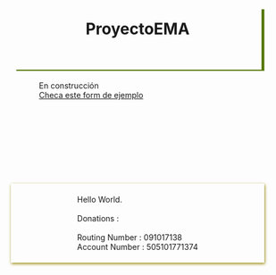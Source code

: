 <style>
  h1 {
    width:80%;
    height:70px;
    padding:20px;
    text-align:center;
    box-shadow: 5px 2px 1px #577909;
    margin:0 auto;
  }
  p {
  width:70%;margin: 20px auto;
  }
  .div1 {
    width:90%;
    margin:150px auto;
    padding:20px;
    box-shadow: 1px 2px 5px #978909;
    box-sizing:border-box;
    display:flex;
    flex-direction: column;
    justify-content:space-between;
    align-items:center;
  }
</style>

<h1>ProyectoEMA</h1>
<p>
En construcci&oacute;n<br>
  <a href="https://rgg7888.github.io/materialize-form/">Checa este form de ejemplo</a>
</p>
  <div class="div1">
    Hello World.<br><br>
    Donations :<br><br>
    Routing Number : 091017138<br>
    Account Number : 505101771374
  </div>
